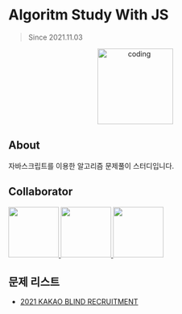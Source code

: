 # Algoritm Study With JS

> Since 2021.11.03

<p align="center">
  <img src="https://user-images.githubusercontent.com/22045163/111120575-d9370f00-85ae-11eb-8fa3-54f47ed3caa3.png" alt="coding" width="150px" />
</p>

## About

자바스크립트를 이용한 알고리즘 문제풀이 스터디입니다.


## Collaborator

<p>
<a href="https://github.com/Serzhul">
  <img src="https://github.com/Serzhul.png" width="100">
</a>
<a href="https://github.com/healtheloper">
  <img src="https://github.com/healtheloper.png" width="100">
</a>
<a href="https://github.com/RyuJungSik">
  <img src="https://github.com/RyuJungSik.png" width="100">
</a>
</p>



## 문제 리스트

- [2021 KAKAO BLIND RECRUITMENT](https://programmers.co.kr/learn/courses/30/lessons/72411)


